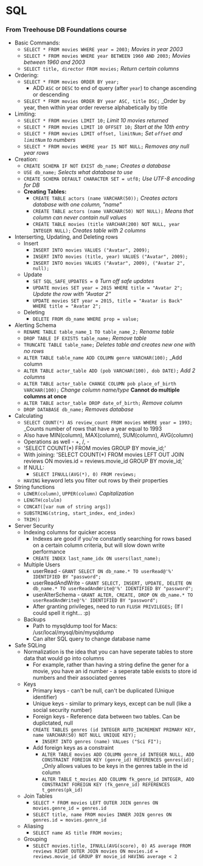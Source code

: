 <h1>SQL</h1>

<h3>From Treehouse DB Foundations course</h3>

* Basic Commands:
	* `SELECT * FROM movies WHERE year = 2003;` _Movies in year 2003_
	* `SELECT * FROM movies WHERE year BETWEEN 1960 AND 2003;` _Movies between 1960 and 2003_
	* `SELECT title, director FROM movies;` _Return certain columns_
* Ordering:
	* `SELECT * FROM movies ORDER BY year;`
		* ADD `ASC` or `DESC` to end of query (after `year`) to change ascending or descending
	* `SELECT * FROM movies ORDER BY year ASC, title DSC;` _Order by year, then within year order reverse alphabetically by title
* Limiting:
	* `SELECT * FROM movies LIMIT 10;` _Limit 10 movies returned_
	* `SELECT * FROM movies LIMIT 10 OFFSET 10;` _Start at the 10th entry_
	* `SELECT * FROM movies LIMIT offset, limitNum;` _Set `offset` and `limitNum` to numbers_
	* `SELECT * FROM movies WHERE year IS NOT NULL;` _Removes any null year rows_
* Creation:
	* `CREATE SCHEMA IF NOT EXIST db_name;` _Creates a database_
	* `USE db_name;` _Selects what database to use_
	* `CREATE SCHEMA DEFAULT CHARACTER SET = utf8;` _Use UTF-8 encoding for DB_
	* __Creating Tables:__
		* `CREATE TABLE actors (name VARCHAR(50));` _Creates actors database with one column, "name"_
		* `CREATE TABLE actors (name VARCHAR(50) NOT NULL);` _Means that column can never contain null values_
		* `CREATE TABLE movies (title VARCHAR(200) NOT NULL, year INTEGER NULL);` _Creates table with 2 columns_
* Interserting, Updating, and Deleting rows
	* Insert
		* `INSERT INTO movies VALUES ("Avatar", 2009);`
		* `INSERT INTO movies (title, year) VALUES ("Avatar", 2009);`
		* `INSERT INTO movies VALUES ("Avatar", 2009), ("Avatar 2", null);`
	* Update
		* `SET SQL_SAFE_UPDATES = 0` _Turn off safe updates_
		* `UPDATE movies SET year = 2015 WHERE title = "Avatar 2";` _Update the row with "Avatar 2"_
		* `UPDATE movies SET year = 2015, title = "Avatar is Back" WHERE title = "Avatar 2";`
	* Deleting
		* `DELETE FROM db_name WHERE prop = value;`
* Alerting Schema
	* `RENAME TABLE table_name_1 TO table_name_2;` _Rename table_
	* `DROP TABLE IF EXISTS table_name;` _Remove table_
	* `TRUNCATE TABLE table_name;` _Deletes table and creates new one with no rows_
	* `ALTER TABLE table_name ADD COLUMN genre VARCHAR(100);` _Add column
	* `ALTER TABLE actor_table ADD (pob VARCHAR(100), dob DATE);` _Add 2 columns_
	* `ALTER TABLE actor_table CHANGE COLUMN pob place_of_birth VARCHAR(100);` _Change column name/type_ __Cannot do multiple columns at once__
	* `ALTER TABLE actor_table DROP date_of_birth;` _Remove column_
	* `DROP DATABASE db_name;` _Removes database_
* Calculating
	* `SELECT COUNT(*) AS review_count FROM movies WHERE year = 1993;` _Counts number of rows that have a year equal to 1993
	* Also have MIN(column), MAX(column), SUM(column), AVG(column)
	* Operations as well - +, /, -
	* 'SELECT COUNT(*) FROM movies GROUP BY movie_id;'
	* With joining:
		'SELECT COUNT(*) FROM movies LEFT OUT JOIN reviews ON movies.id = reviews.movie_id GROUP BY movie_id;`
	* If NULL:
		* `SELECT IFNULL(AVG(*), 0) FROM reviews;`
	* `HAVING` keyword lets you filter out rows by their properties
* String functions
	* `LOWER(column)`, `UPPER(column)` _Capitalization_
	* `LENGTH(colulm)`
	* `CONCAT([var num of string args])`
	* `SUBSTRING(string, start_index, end_index)`
	* `TRIM()`
* Server Security
	* Indexing columns for quicker access
		* Indexes are good if you're constantly searching for rows based on a certain column criteria, but will slow down write performance
		* `CREATE INDEX last_name_idx ON users(last_name);`
	* Multiple Users
		* userRead - `GRANT SELECT ON db_name.* TO userRead@'%' IDENTIFIED BY "password";`
		* userReadAndWrite - `GRANT SELECT, INSERT, UPDATE, DELETE ON db_name.* TO userReadAndWrite@'%' IDENTIFIED BY "password";`
		* userAlterSchema - `GRANT ALTER, CREATE, DROP ON db_name.* TO userReadAndWrite@'%' IDENTIFIED BY "password";`
		* After granting privileges, need to run `FLUSH PRIVILEGES;` (If I could spell it right... :p)
	* Backups
		* Path to mysqldump tool for Macs: /usr/local/mysql/bin/mysqldump
		* Can alter SQL query to change database name
* Safe SQLing
	* Normalization is the idea that you can have seperate tables to store data that would go into columns
		* For example, rather than having a string define the gener for a movie, you have an id number - a seperate table exists to store id numbers and their associated genres
	* Keys
		* Primary keys - can't be null, can't be duplicated (Unique identifier)
		* Unique keys - similar to primary keys, except can be null (like a social security number)
		* Foreign keys - Reference data between two tables. Can be duplictated, null 
		* `CREATE TABLES genres (id INTEGER AUTO_INCREMENT PRIMARY KEY, name VARCHAR(50) NOT NULL UNIQUE KEY);`
			* `INSERT INTO genres (name) VALues ("Sci FI");`
		* Add foreign keys as a constraint
			* `ALTER TABLE movies ADD COLUMN genre_id INTEGER NULL, ADD CONSTRAINT FOREIGN KEY (genre_id) REFERENCES genres(id);` _Only allows values to be keys in the genres table in the id column
			* `ALTER TABLE t_movies ADD COLUMN fk_genre_id INTEGER, ADD CONSTRAINT FOREIGN KEY (fk_genre_id) REFERENCES t_genres(pk_id)`
	* Join Tables
		* `SELECT * FROM movies LEFT OUTER JOIN genres ON movies.genre_id = genres.id`
		* `SELECT title, name FROM movies INNER JOIN genres ON genres.id = movies.genre_id`
	* Aliasing 
		* `SELECT name AS title FROM movies;`
	* Grouping
		* `SELECT movies.title, IFNULL(AVG(score), 0) AS average FROM reviews RIGHT OUTER JOIN movies ON movies.id = reviews.movie_id GROUP BY movie_id HAVING average < 2`
